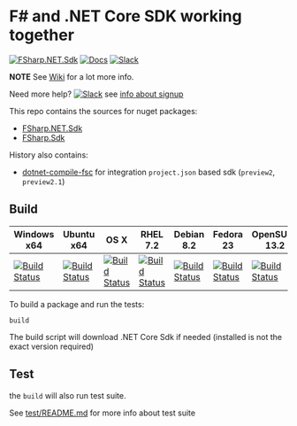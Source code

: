 # F\# and .NET Core SDK working together

[![FSharp.NET.Sdk](https://img.shields.io/nuget/vpre/FSharp.NET.Sdk.svg?maxAge=2592000&label=FSharp.NET.Sdk%20nuget)][fsharp.net.sdk nupkg]
[![Docs](https://img.shields.io/badge/docs-wiki-1faece.svg)][wiki]
[![Slack](https://img.shields.io/badge/slack-%23dotnetcore%20channel%20in%20fsharp.org%20slack-E60256.svg)][slack]


**NOTE** See [Wiki][wiki] for a lot more info.

Need more help? [![Slack](https://img.shields.io/badge/slack-%23dotnetcore%20channel%20in%20fsharp.org%20slack-E60256.svg)][slack] see [info about signup](http://fsharp.org/guides/slack/)

This repo contains the sources for nuget packages:

- [FSharp.NET.Sdk][fsharp.net.sdk nupkg]
- [FSharp.Sdk][fsharp.sdk nupkg]

History also contains:

- [dotnet-compile-fsc][dotnet-compile-fsc nupkg] for integration `project.json` based sdk (`preview2`, `preview2.1`)


## Build


| Windows x64 | Ubuntu x64 | OS X | RHEL 7.2 | Debian 8.2 | Fedora 23 | OpenSUSE 13.2 | CentOS 7.1 |
|-------------|------------|------|----------|------------|-----------|---------------|------------|
| [![Build Status][win-x64-badge]](https://ci2.dot.net/job/dotnet_netcorecli-fsc/job/master/job/release_windows_nt_x64/) | [![Build Status][ubuntu-x64-badge]](https://ci2.dot.net/job/dotnet_netcorecli-fsc/job/master/job/release_ubuntu_x64/) | [![Build Status][osx-x64-badge]](https://ci2.dot.net/job/dotnet_netcorecli-fsc/job/master/job/release_osx_x64/) | [![Build Status](https://ci2.dot.net/buildStatus/icon?job=dotnet_netcorecli-fsc/master/release_rhel7.2_x64)](https://ci2.dot.net/job/dotnet_netcorecli-fsc/job/master/job/release_rhel7.2_x64/) | [![Build Status](https://ci2.dot.net/buildStatus/icon?job=dotnet_netcorecli-fsc/master/debug_debian8.2_x64)](https://ci2.dot.net/job/dotnet_netcorecli-fsc/job/master/job/debug_debian8.2_x64/) | [![Build Status](https://ci2.dot.net/buildStatus/icon?job=dotnet_netcorecli-fsc/master/debug_fedora23_x64)](https://ci2.dot.net/job/dotnet_netcorecli-fsc/job/master/job/debug_fedora23_x64/) | [![Build Status](https://ci2.dot.net/buildStatus/icon?job=dotnet_netcorecli-fsc/master/debug_opensuse13.2_x64)](https://ci2.dot.net/job/dotnet_netcorecli-fsc/job/master/job/debug_opensuse13.2_x64/) | [![Build Status](https://ci2.dot.net/buildStatus/icon?job=dotnet_netcorecli-fsc/master/debug_centos7.1_x64)](https://ci2.dot.net/job/dotnet_netcorecli-fsc/job/master/job/debug_centos7.1_x64/) |

To build a package and run the tests:

```
build
```

The build script will download .NET Core Sdk if needed (installed is not the exact version required)

## Test

the `build` will also run test suite.

See [test/README.md](https://github.com/dotnet/netcorecli-fsc/blob/master/test/README.md) for more info about test suite


[win-x64-badge]: https://ci2.dot.net/buildStatus/icon?job=dotnet_netcorecli-fsc/master/release_windows_nt_x64
[ubuntu-x64-badge]: https://ci2.dot.net/buildStatus/icon?job=dotnet_netcorecli-fsc/master/release_ubuntu_x64
[osx-x64-badge]: https://ci2.dot.net/buildStatus/icon?job=dotnet_netcorecli-fsc/master/release_osx_x64

[slack]: https://fsharp.slack.com/messages/dotnetcore/
[wiki]: https://github.com/dotnet/netcorecli-fsc/wiki

[fsharp.net.sdk nupkg]: https://www.nuget.org/packages/FSharp.NET.Sdk
[fsharp.sdk nupkg]: https://www.nuget.org/packages/FSharp.Sdk
[dotnet-compile-fsc nupkg]: https://www.nuget.org/packages/dotnet-compile-fsc
